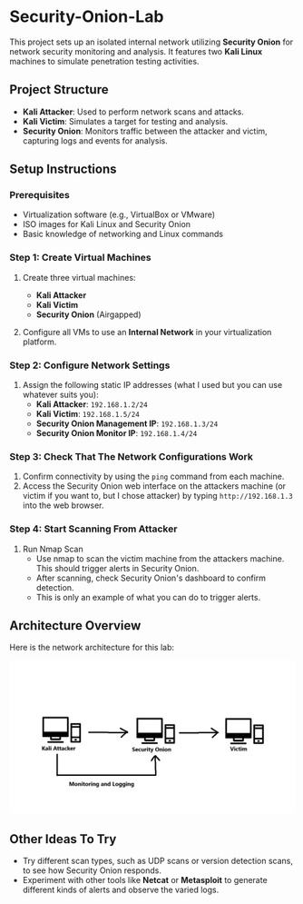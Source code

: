 # Security-Onion-Lab
This project sets up an isolated internal network utilizing **Security Onion** for network security monitoring and analysis. It features two **Kali Linux** machines to simulate penetration testing activities. 

## Project Structure
- **Kali Attacker**: Used to perform network scans and attacks.
- **Kali Victim**: Simulates a target for testing and analysis.
- **Security Onion**: Monitors traffic between the attacker and victim, capturing logs and events for analysis.

## Setup Instructions

### Prerequisites
- Virtualization software (e.g., VirtualBox or VMware)
- ISO images for Kali Linux and Security Onion
- Basic knowledge of networking and Linux commands

### Step 1: Create Virtual Machines
1. Create three virtual machines:
   - **Kali Attacker**
   - **Kali Victim**
   - **Security Onion** (Airgapped)
   
2. Configure all VMs to use an **Internal Network** in your virtualization platform.

### Step 2: Configure Network Settings
1. Assign the following static IP addresses (what I used but you can use whatever suits you):
   - **Kali Attacker**: `192.168.1.2/24`
   - **Kali Victim**: `192.168.1.5/24`
   - **Security Onion Management IP**: `192.168.1.3/24`
   - **Security Onion Monitor IP**: `192.168.1.4/24`

### Step 3: Check That The Network Configurations Work
1. Confirm connectivity by using the `ping` command from each machine.
2. Access the Security Onion web interface on the attackers machine (or victim if you want to, but I chose attacker) by typing `http://192.168.1.3` into the web browser.

### Step 4: Start Scanning From Attacker
1. Run Nmap Scan
   - Use nmap to scan the victim machine from the attackers machine. This should trigger alerts in Security Onion.
   - After scanning, check Security Onion's dashboard to confirm detection.
   - This is only an example of what you can do to trigger alerts.

## Architecture Overview
Here is the network architecture for this lab:

![Architecture Diagram](architecture.png)

## Other Ideas To Try
- Try different scan types, such as UDP scans or version detection scans, to see how Security Onion responds.
- Experiment with other tools like **Netcat** or **Metasploit** to generate different kinds of alerts and observe the varied logs.
